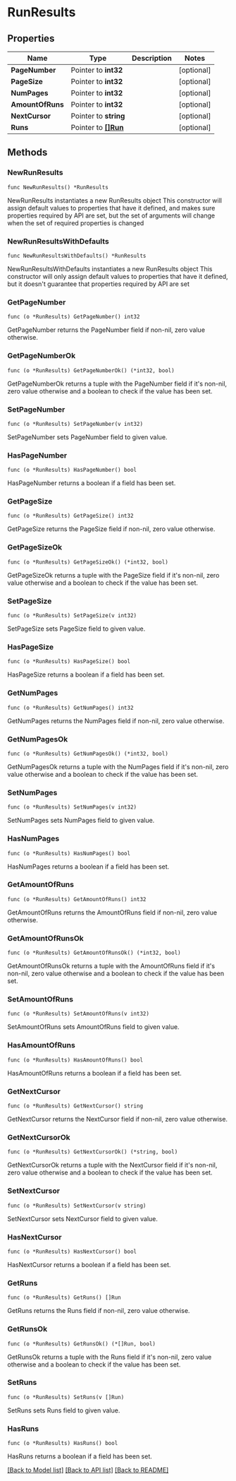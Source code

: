 # RunResults

## Properties

Name | Type | Description | Notes
------------ | ------------- | ------------- | -------------
**PageNumber** | Pointer to **int32** |  | [optional] 
**PageSize** | Pointer to **int32** |  | [optional] 
**NumPages** | Pointer to **int32** |  | [optional] 
**AmountOfRuns** | Pointer to **int32** |  | [optional] 
**NextCursor** | Pointer to **string** |  | [optional] 
**Runs** | Pointer to [**[]Run**](Run.md) |  | [optional] 

## Methods

### NewRunResults

`func NewRunResults() *RunResults`

NewRunResults instantiates a new RunResults object
This constructor will assign default values to properties that have it defined,
and makes sure properties required by API are set, but the set of arguments
will change when the set of required properties is changed

### NewRunResultsWithDefaults

`func NewRunResultsWithDefaults() *RunResults`

NewRunResultsWithDefaults instantiates a new RunResults object
This constructor will only assign default values to properties that have it defined,
but it doesn't guarantee that properties required by API are set

### GetPageNumber

`func (o *RunResults) GetPageNumber() int32`

GetPageNumber returns the PageNumber field if non-nil, zero value otherwise.

### GetPageNumberOk

`func (o *RunResults) GetPageNumberOk() (*int32, bool)`

GetPageNumberOk returns a tuple with the PageNumber field if it's non-nil, zero value otherwise
and a boolean to check if the value has been set.

### SetPageNumber

`func (o *RunResults) SetPageNumber(v int32)`

SetPageNumber sets PageNumber field to given value.

### HasPageNumber

`func (o *RunResults) HasPageNumber() bool`

HasPageNumber returns a boolean if a field has been set.

### GetPageSize

`func (o *RunResults) GetPageSize() int32`

GetPageSize returns the PageSize field if non-nil, zero value otherwise.

### GetPageSizeOk

`func (o *RunResults) GetPageSizeOk() (*int32, bool)`

GetPageSizeOk returns a tuple with the PageSize field if it's non-nil, zero value otherwise
and a boolean to check if the value has been set.

### SetPageSize

`func (o *RunResults) SetPageSize(v int32)`

SetPageSize sets PageSize field to given value.

### HasPageSize

`func (o *RunResults) HasPageSize() bool`

HasPageSize returns a boolean if a field has been set.

### GetNumPages

`func (o *RunResults) GetNumPages() int32`

GetNumPages returns the NumPages field if non-nil, zero value otherwise.

### GetNumPagesOk

`func (o *RunResults) GetNumPagesOk() (*int32, bool)`

GetNumPagesOk returns a tuple with the NumPages field if it's non-nil, zero value otherwise
and a boolean to check if the value has been set.

### SetNumPages

`func (o *RunResults) SetNumPages(v int32)`

SetNumPages sets NumPages field to given value.

### HasNumPages

`func (o *RunResults) HasNumPages() bool`

HasNumPages returns a boolean if a field has been set.

### GetAmountOfRuns

`func (o *RunResults) GetAmountOfRuns() int32`

GetAmountOfRuns returns the AmountOfRuns field if non-nil, zero value otherwise.

### GetAmountOfRunsOk

`func (o *RunResults) GetAmountOfRunsOk() (*int32, bool)`

GetAmountOfRunsOk returns a tuple with the AmountOfRuns field if it's non-nil, zero value otherwise
and a boolean to check if the value has been set.

### SetAmountOfRuns

`func (o *RunResults) SetAmountOfRuns(v int32)`

SetAmountOfRuns sets AmountOfRuns field to given value.

### HasAmountOfRuns

`func (o *RunResults) HasAmountOfRuns() bool`

HasAmountOfRuns returns a boolean if a field has been set.

### GetNextCursor

`func (o *RunResults) GetNextCursor() string`

GetNextCursor returns the NextCursor field if non-nil, zero value otherwise.

### GetNextCursorOk

`func (o *RunResults) GetNextCursorOk() (*string, bool)`

GetNextCursorOk returns a tuple with the NextCursor field if it's non-nil, zero value otherwise
and a boolean to check if the value has been set.

### SetNextCursor

`func (o *RunResults) SetNextCursor(v string)`

SetNextCursor sets NextCursor field to given value.

### HasNextCursor

`func (o *RunResults) HasNextCursor() bool`

HasNextCursor returns a boolean if a field has been set.

### GetRuns

`func (o *RunResults) GetRuns() []Run`

GetRuns returns the Runs field if non-nil, zero value otherwise.

### GetRunsOk

`func (o *RunResults) GetRunsOk() (*[]Run, bool)`

GetRunsOk returns a tuple with the Runs field if it's non-nil, zero value otherwise
and a boolean to check if the value has been set.

### SetRuns

`func (o *RunResults) SetRuns(v []Run)`

SetRuns sets Runs field to given value.

### HasRuns

`func (o *RunResults) HasRuns() bool`

HasRuns returns a boolean if a field has been set.


[[Back to Model list]](../README.md#documentation-for-models) [[Back to API list]](../README.md#documentation-for-api-endpoints) [[Back to README]](../README.md)


